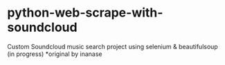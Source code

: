 # python-web-scrape-with-soundcloud

Custom Soundcloud music search project using selenium & beautifulsoup (in progress) *original by inanase 

